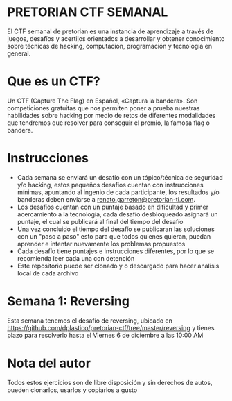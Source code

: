 # PRETORIAN CTF SEMANAL

El CTF semanal de pretorian es una instancia de aprendizaje a través de juegos, desafíos y acertijos orientados a desarrollar y obtener conocimiento sobre técnicas de hacking, computación, programación y tecnología en general.

# Que es un CTF?

Un CTF (Capture The Flag) en Español, «Captura la bandera». Son competiciones gratuitas que nos permiten poner a prueba nuestras habilidades sobre hacking por medio de retos de diferentes modalidades que tendremos que resolver para conseguir el premio, la famosa flag o bandera.

# Instrucciones

- Cada semana se enviará un desafío con un tópico/técnica de seguridad y/o hacking, estos pequeños desafios cuentan con instrucciones mínimas, apuntando al ingenio de cada participante, los resultados y/o banderas deben enviarse a renato.garreton@pretorian-ti.com.
- Los desafíos cuentan con un puntaje basado en dificultad y primer acercamiento a la tecnología, cada desafío desbloqueado asignará un puntaje, el cual se publicará al final del tiempo del desafío
- Una vez concluido el tiempo del desafío se publicaran las soluciones con un "paso a paso" esto para que todos quienes quieran, puedan aprender e intentar nuevamente los problemas propuestos
- Cada desafío tiene puntajes e instrucciones diferentes, por lo que se recomienda leer cada una con detención
- Este repositorio puede ser clonado y o descargado para hacer analisis local de cada archivo


# Semana 1: Reversing

Esta semana tenemos el desafio de reversing, ubicado en https://github.com/dplastico/pretorian-ctf/tree/master/reversing y tienes plazo para resolverlo hasta el Viernes 6 de diciembre a las 10:00 AM

# Nota del autor

Todos estos ejercicios son de libre disposición y sin derechos de autos, pueden clonarlos, usarlos y copiarlos a gusto
